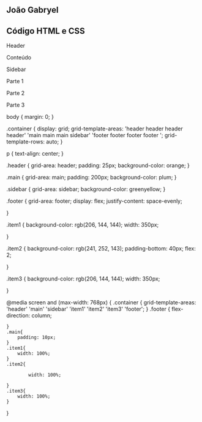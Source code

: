 ## João Gabryel
## Código HTML e CSS
<!DOCTYPE html>
<html lang="pt-br">

<head>
  <meta charset="UTF-8">
  <meta name="viewport" content="width=device-width, initial-scale=1.0">
  <link rel="stylesheet" href="style.css">
  <title>Document</title>
</head>

<body>
  <div class="container">
    <div class="header">
      <p>Header</p>
    </div>
    <div class="main">
      <p>Conteúdo</p>
    </div>
    <div class="sidebar">
      <p>Sidebar</p>
    </div>
    <div class="footer">
      <div class="item1">
        <p>Parte 1</p>
      </div>
      <div class="item2">
        <p>Parte 2</p>
      </div>
      <div class="item3">
        <p>Parte 3</p>
      </div>
    </div>
  </div>
</body>

</html>

body {
    margin: 0;
}

.container {
    display: grid;
    grid-template-areas: 'header header header header'
        'main main main sidebar'
        'footer footer footer footer ';
    grid-template-rows: auto;
}

p {
    text-align: center;
}

.header {
    grid-area: header;
    padding: 25px;
    background-color: orange;
}

.main {
    grid-area: main;
    padding: 200px;
    background-color: plum;
}

.sidebar {
    grid-area: sidebar;
    background-color: greenyellow;
}

.footer {
    grid-area: footer;
    display: flex;
    justify-content: space-evenly;


}

.item1 {
    background-color: rgb(206, 144, 144);
    width: 350px;

}

.item2 {
    background-color: rgb(241, 252, 143);
    padding-bottom: 40px;
    flex: 2;

}

.item3 {
    background-color: rgb(206, 144, 144);
    width: 350px;

}

@media screen and (max-width: 768px) {
    .container {
        grid-template-areas:
            'header'
            'main'
            'sidebar'
            'item1'
            'item2'
            'item3'
            'footer';
    }
    .footer {
        flex-direction: column;

    }
    .main{
        padding: 10px;
    }
    .item1{
        width: 100%;
    }
    .item2{
        
            width: 100%;
    
    }
    .item3{
        width: 100%;
    }
   
}

